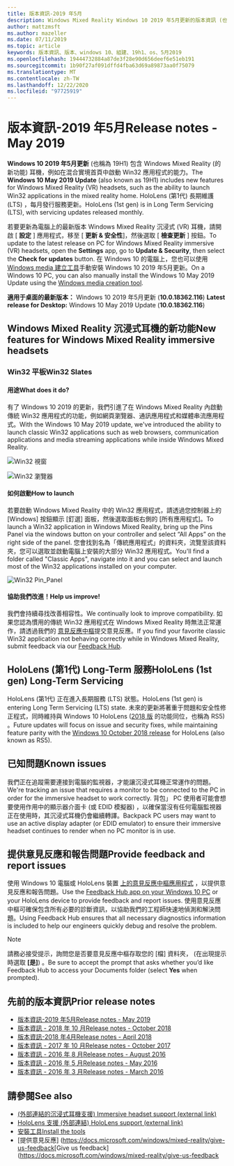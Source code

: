```yaml
---
title: 版本資訊-2019 年5月
description: Windows Mixed Reality Windows 10 2019 年5月更新的版本資訊 (也稱為 19H1) 。
author: mattzmsft
ms.author: mazeller
ms.date: 07/11/2019
ms.topic: article
keywords: 版本資訊、版本、windows 10、組建、19h1、os、5月2019
ms.openlocfilehash: 19444732884a87de3f28e90d656deef6e51eb191
ms.sourcegitcommit: 1b90f27af091dffd4fba63d69a89873aa0f75079
ms.translationtype: MT
ms.contentlocale: zh-TW
ms.lasthandoff: 12/22/2020
ms.locfileid: "97725919"
---
```

# <a name="release-notes---may-2019"></a><span data-ttu-id="9572f-104">版本資訊-2019 年5月</span><span class="sxs-lookup"><span data-stu-id="9572f-104">Release notes - May 2019</span></span>

<span data-ttu-id="9572f-105">**Windows 10 2019 年5月更新** (也稱為 19H1) 包含 Windows Mixed Reality (的新功能) 耳機，例如在混合實境首頁中啟動 Win32 應用程式的能力。</span><span class="sxs-lookup"><span data-stu-id="9572f-105">The **Windows 10 May 2019 Update** (also known as 19H1) includes new features for Windows Mixed Reality (VR) headsets, such as the ability to launch Win32 applications in the mixed reality home.</span></span> <span data-ttu-id="9572f-106">HoloLens (第1代) 長期維護 (LTS) ，每月發行服務更新。</span><span class="sxs-lookup"><span data-stu-id="9572f-106">HoloLens (1st gen) is in Long Term Servicing (LTS), with servicing updates released monthly.</span></span>

<span data-ttu-id="9572f-107">若要更新為電腦上的最新版本 Windows Mixed Reality 沉浸式 (VR) 耳機，請開啟 [ **設定** ] 應用程式，移至 [ **更新 & 安全性**]，然後選取 [ **檢查更新** ] 按鈕。</span><span class="sxs-lookup"><span data-stu-id="9572f-107">To update to the latest release on PC for Windows Mixed Reality immersive (VR) headsets, open the **Settings** app, go to **Update & Security**, then select the **Check for updates** button.</span></span> <span data-ttu-id="9572f-108">在 Windows 10 的電腦上，您也可以使用 [Windows media 建立工具](https://www.microsoft.com/software-download/windows10)手動安裝 Windows 10 2019 年5月更新。</span><span class="sxs-lookup"><span data-stu-id="9572f-108">On a Windows 10 PC, you can also manually install the Windows 10 May 2019 Update using the [Windows media creation tool](https://www.microsoft.com/software-download/windows10).</span></span>

<span data-ttu-id="9572f-109">**適用于桌面的最新版本：** Windows 10 2019 年5月更新 (**10.0.18362.116**) </span><span class="sxs-lookup"><span data-stu-id="9572f-109">**Latest release for Desktop:** Windows 10 May 2019 Update (**10.0.18362.116**)</span></span><br>

## <a name="new-features-for-windows-mixed-reality-immersive-headsets"></a><span data-ttu-id="9572f-110">Windows Mixed Reality 沉浸式耳機的新功能</span><span class="sxs-lookup"><span data-stu-id="9572f-110">New features for Windows Mixed Reality immersive headsets</span></span>

### <a name="win32-slates"></a><span data-ttu-id="9572f-111">Win32 平板</span><span class="sxs-lookup"><span data-stu-id="9572f-111">Win32 Slates</span></span>

#### <a name="what-does-it-do"></a><span data-ttu-id="9572f-112">用途</span><span class="sxs-lookup"><span data-stu-id="9572f-112">What does it do?</span></span> 
<span data-ttu-id="9572f-113">有了 Windows 10 2019 的更新，我們引進了在 Windows Mixed Reality 內啟動傳統 Win32 應用程式的功能，例如網頁瀏覽器、通訊應用程式和媒體串流應用程式。</span><span class="sxs-lookup"><span data-stu-id="9572f-113">With the Windows 10 May 2019 update, we've introduced the ability to launch classic Win32 applications such as web browsers, communication applications and media streaming applications while inside Windows Mixed Reality.</span></span> 

![Win32 視窗](images/mr-win32-slates-1.png)

![Win32 瀏覽器](images/mr-win32-slates-2.png)

#### <a name="how-to-launch"></a><span data-ttu-id="9572f-116">如何啟動</span><span class="sxs-lookup"><span data-stu-id="9572f-116">How to launch</span></span>
<span data-ttu-id="9572f-117">若要啟動 Windows Mixed Reality 中的 Win32 應用程式，請透過您控制器上的 [Windows] 按鈕顯示 [釘選] 面板，然後選取面板右側的 [所有應用程式]。</span><span class="sxs-lookup"><span data-stu-id="9572f-117">To launch a Win32 application in Windows Mixed Reality, bring up the Pins Panel via the windows button on your controller and select “All Apps” on the right side of the panel.</span></span>  <span data-ttu-id="9572f-118">您會找到名為「傳統應用程式」的資料夾，流覽至該資料夾，您可以選取並啟動電腦上安裝的大部分 Win32 應用程式。</span><span class="sxs-lookup"><span data-stu-id="9572f-118">You'll find a folder called "Classic Apps", navigate into it and you can select and launch most of the Win32 applications installed on your computer.</span></span>

![Win32 Pin_Panel](images/mr-win32-slates-pinspanel.png)

#### <a name="help-us-improve"></a><span data-ttu-id="9572f-120">協助我們改進！</span><span class="sxs-lookup"><span data-stu-id="9572f-120">Help us improve!</span></span>
<span data-ttu-id="9572f-121">我們會持續尋找改善相容性。</span><span class="sxs-lookup"><span data-stu-id="9572f-121">We continually look to improve compatibility.</span></span>  <span data-ttu-id="9572f-122">如果您認為慣用的傳統 Win32 應用程式在 Windows Mixed Reality 時無法正常運作，請透過我們的 [意見反應中樞](https://support.microsoft.com//help/4021566/windows-10-send-feedback-to-microsoft-with-feedback-hub)提交意見反應。</span><span class="sxs-lookup"><span data-stu-id="9572f-122">If you find your favorite classic Win32 application not behaving correctly while in Windows Mixed Reality, submit feedback via our [Feedback Hub](https://support.microsoft.com//help/4021566/windows-10-send-feedback-to-microsoft-with-feedback-hub).</span></span>

## <a name="hololens-1st-gen-long-term-servicing"></a><span data-ttu-id="9572f-123">HoloLens (第1代) Long-Term 服務</span><span class="sxs-lookup"><span data-stu-id="9572f-123">HoloLens (1st gen) Long-Term Servicing</span></span>

<span data-ttu-id="9572f-124">HoloLens (第1代) 正在進入長期服務 (LTS) 狀態。</span><span class="sxs-lookup"><span data-stu-id="9572f-124">HoloLens (1st gen) is entering Long Term Servicing (LTS) state.</span></span> <span data-ttu-id="9572f-125">未來的更新將著重于問題和安全性修正程式，同時維持與 Windows 10 HoloLens ([2018 版](release-notes-october-2018.md) 的功能同位，也稱為 RS5) 。</span><span class="sxs-lookup"><span data-stu-id="9572f-125">Future updates will focus on issue and security fixes, while maintaining feature parity with the [Windows 10 October 2018 release](release-notes-october-2018.md) for HoloLens (also known as RS5).</span></span> 

## <a name="known-issues"></a><span data-ttu-id="9572f-126">已知問題</span><span class="sxs-lookup"><span data-stu-id="9572f-126">Known issues</span></span>

<span data-ttu-id="9572f-127">我們正在追蹤需要連接到電腦的監視器，才能讓沉浸式耳機正常運作的問題。</span><span class="sxs-lookup"><span data-stu-id="9572f-127">We're tracking an issue that requires a monitor to be connected to the PC in order for the immersive headset to work correctly.</span></span> <span data-ttu-id="9572f-128">背包」 PC 使用者可能會想要使用作用中的顯示器介面卡 (或 EDID 模擬器) ，以確保當沒有任何電腦監視器正在使用時，其沉浸式耳機仍會繼續轉譯。</span><span class="sxs-lookup"><span data-stu-id="9572f-128">Backpack PC users may want to use an active display adapter (or EDID emulator) to ensure their immersive headset continues to render when no PC monitor is in use.</span></span> 

## <a name="provide-feedback-and-report-issues"></a><span data-ttu-id="9572f-129">提供意見反應和報告問題</span><span class="sxs-lookup"><span data-stu-id="9572f-129">Provide feedback and report issues</span></span>

<span data-ttu-id="9572f-130">使用 Windows 10 電腦或 HoloLens 裝置 [上的意見反應中樞應用程式](https://docs.microsoft.com/windows/mixed-reality/give-us-feedback) ，以提供意見反應和報告問題。</span><span class="sxs-lookup"><span data-stu-id="9572f-130">Use the [Feedback Hub app on your Windows 10 PC](https://docs.microsoft.com/windows/mixed-reality/give-us-feedback) or your HoloLens device to provide feedback and report issues.</span></span> <span data-ttu-id="9572f-131">使用意見反應中樞可確保包含所有必要的診斷資訊，以協助我們的工程師快速地偵測和解決問題。</span><span class="sxs-lookup"><span data-stu-id="9572f-131">Using Feedback Hub ensures that all necessary diagnostics information is included to help our engineers quickly debug and resolve the problem.</span></span>

>[!NOTE]
><span data-ttu-id="9572f-132">請務必接受提示，詢問您是否要意見反應中樞存取您的 [檔] 資料夾， (在出現提示時選取 **[是]**) 。</span><span class="sxs-lookup"><span data-stu-id="9572f-132">Be sure to accept the prompt that asks whether you’d like Feedback Hub to access your Documents folder (select **Yes** when prompted).</span></span>

## <a name="prior-release-notes"></a><span data-ttu-id="9572f-133">先前的版本資訊</span><span class="sxs-lookup"><span data-stu-id="9572f-133">Prior release notes</span></span>

* [<span data-ttu-id="9572f-134">版本資訊-2019 年5月</span><span class="sxs-lookup"><span data-stu-id="9572f-134">Release notes - May 2019</span></span>](release-notes-may-2019.md)
* [<span data-ttu-id="9572f-135">版本資訊 - 2018 年 10 月</span><span class="sxs-lookup"><span data-stu-id="9572f-135">Release notes - October 2018</span></span>](release-notes-october-2018.md)
* [<span data-ttu-id="9572f-136">版本資訊-2018 年4月</span><span class="sxs-lookup"><span data-stu-id="9572f-136">Release notes - April 2018</span></span>](release-notes-april-2018.md)
* [<span data-ttu-id="9572f-137">版本資訊 - 2017 年 10 月</span><span class="sxs-lookup"><span data-stu-id="9572f-137">Release notes - October 2017</span></span>](release-notes-october-2017.md)
* [<span data-ttu-id="9572f-138">版本資訊 - 2016 年 8 月</span><span class="sxs-lookup"><span data-stu-id="9572f-138">Release notes - August 2016</span></span>](release-notes-august-2016.md)
* [<span data-ttu-id="9572f-139">版本資訊 - 2016 年 5 月</span><span class="sxs-lookup"><span data-stu-id="9572f-139">Release notes - May 2016</span></span>](release-notes-may-2016.md)
* [<span data-ttu-id="9572f-140">版本資訊 - 2016 年 3 月</span><span class="sxs-lookup"><span data-stu-id="9572f-140">Release notes - March 2016</span></span>](release-notes-march-2016.md)

## <a name="see-also"></a><span data-ttu-id="9572f-141">請參閱</span><span class="sxs-lookup"><span data-stu-id="9572f-141">See also</span></span>
* [<span data-ttu-id="9572f-142"> (外部連結的沉浸式耳機支援) </span><span class="sxs-lookup"><span data-stu-id="9572f-142">Immersive headset support (external link)</span></span>](https://docs.microsoft.com/windows/mixed-reality/enthusiast-guide/troubleshooting-windows-mixed-reality)
* [<span data-ttu-id="9572f-143">HoloLens 支援 (外部連結) </span><span class="sxs-lookup"><span data-stu-id="9572f-143">HoloLens support (external link)</span></span>](https://support.microsoft.com/products/hololens)
* [<span data-ttu-id="9572f-144">安裝工具</span><span class="sxs-lookup"><span data-stu-id="9572f-144">Install the tools</span></span>](https://docs.microsoft.com/windows/mixed-reality/develop/install-the-tools)
* <span data-ttu-id="9572f-145">[提供意見反應] (https://docs.microsoft.com/windows/mixed-reality/give-us-feedback</span><span class="sxs-lookup"><span data-stu-id="9572f-145">[Give us feedback](https://docs.microsoft.com/windows/mixed-reality/give-us-feedback</span></span>

